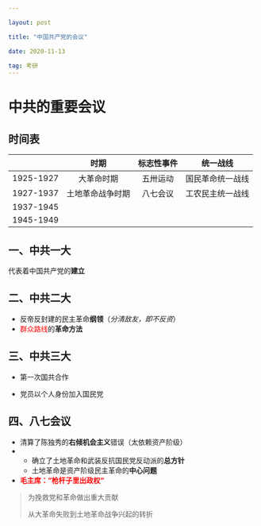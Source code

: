 ```yaml
---

layout: post

title: "中国共产党的会议"

date: 2020-11-13

tag: 考研
---
```


# 中共的重要会议



## 时间表

|           |       时期       | 标志性事件 |     统一战线     |
| :-------: | :--------------: | :--------: | :--------------: |
| 1925-1927 |    大革命时期    |  五卅运动  | 国民革命统一战线 |
| 1927-1937 | 土地革命战争时期 |  八七会议  | 工农民主统一战线 |
| 1937-1945 |                  |            |                  |
| 1945-1949 |                  |            |                  |



## 一、中共一大

代表着中国共产党的**建立**



## 二、中共二大



- 反帝反封建的民主革命**纲领**（*分清敌友，即不反资*）
- <font color=red>群众路线</font>的**革命方法**



## 三、中共三大

- 第一次国共合作

- 党员以个人身份加入国民党



## 四、八七会议

- 清算了陈独秀的**右倾机会主义**错误（太依赖资产阶级）
- 
  - 确立了土地革命和武装反抗国民党反动派的**总方针**
  - 土地革命是资产阶级民主革命的**中心问题**
- <font color=red>**毛主席：“枪杆子里出政权“**</font>



> 为挽救党和革命做出重大贡献
>
> 从大革命失败到土地革命战争兴起的转折

